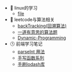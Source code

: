 * 🍡 linux的学习
  * [file](linux/file.md)
* 🍦 leetcode与算法相关
  * [backTracking(回溯算法)](leetcode与算法相关/backTracking.md)
  * [一道有意思的算法题](leetcode与算法相关/一道有意思的算法题.md)
  * [Dynamic-Programming](leetcode与算法相关/Dynamic-Programming.md)
* 🕓 前端学习笔记
  * [parseInt 用法](前端学习笔记/parseInt用法.md)
  * [手写函数系列](前端学习笔记/手写函数系列.md)
  * [手刷lodash库](前端学习笔记/刷lodash库.md)